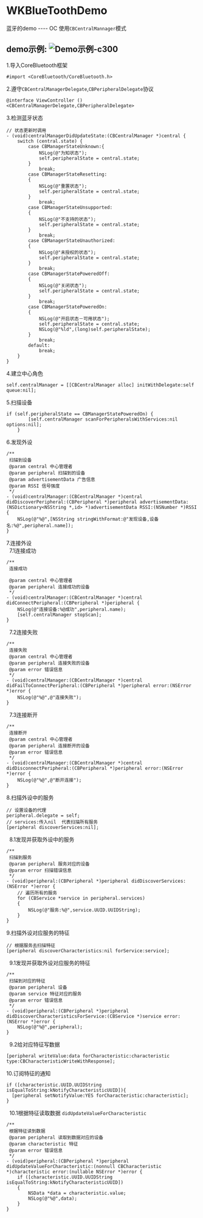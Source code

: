 # WKBlueToothDemo
蓝牙的demo ---- OC
使用`CBCentralMannager`模式

demo示例:
![Demo示例-c300](https://upload-images.jianshu.io/upload_images/16014398-410466a6e7cdc57e.PNG?imageMogr2/auto-orient/strip%7CimageView2/2/w/1240)
---
1.导入CoreBluetooth框架

```
#import <CoreBluetooth/CoreBluetooth.h>
``` 
2.遵守`CBCentralManagerDelegate`,`CBPeripheralDelegate`协议

```
@interface ViewController () <CBCentralManagerDelegate,CBPeripheralDelegate>
```
3.检测蓝牙状态

```
// 状态更新时调用
- (void)centralManagerDidUpdateState:(CBCentralManager *)central {
    switch (central.state) {
        case CBManagerStateUnknown:{
            NSLog(@"为知状态");
            self.peripheralState = central.state;
        }
            break;
        case CBManagerStateResetting:
        {
            NSLog(@"重置状态");
            self.peripheralState = central.state;
        }
            break;
        case CBManagerStateUnsupported:
        {
            NSLog(@"不支持的状态");
            self.peripheralState = central.state;
        }
            break;
        case CBManagerStateUnauthorized:
        {
            NSLog(@"未授权的状态");
            self.peripheralState = central.state;
        }
            break;
        case CBManagerStatePoweredOff:
        {
            NSLog(@"关闭状态");
            self.peripheralState = central.state;
        }
            break;
        case CBManagerStatePoweredOn:
        {
            NSLog(@"开启状态－可用状态");
            self.peripheralState = central.state;
            NSLog(@"%ld",(long)self.peripheralState);
        }
            break;
        default:
            break;
    }
}
```
4.建立中心角色

```
self.centralManager = [[CBCentralManager alloc] initWithDelegate:self queue:nil];
```
5.扫描设备

```
if (self.peripheralState == CBManagerStatePoweredOn) {
        [self.centralManager scanForPeripheralsWithServices:nil options:nil];
    }
```
6.发现外设

```
/**
 扫描到设备
 @param central 中心管理者
 @param peripheral 扫描到的设备
 @param advertisementData 广告信息
 @param RSSI 信号强度
 */
- (void)centralManager:(CBCentralManager *)central didDiscoverPeripheral:(CBPeripheral *)peripheral advertisementData:(NSDictionary<NSString *,id> *)advertisementData RSSI:(NSNumber *)RSSI {
    NSLog(@"%@",[NSString stringWithFormat:@"发现设备,设备名:%@",peripheral.name]);
}
```
7.连接外设  
&nbsp;&nbsp;7.1连接成功
```
/**
 连接成功
 
 @param central 中心管理者
 @param peripheral 连接成功的设备
 */
- (void)centralManager:(CBCentralManager *)central didConnectPeripheral:(CBPeripheral *)peripheral {
    NSLog(@"连接设备:%@成功",peripheral.name);
    [self.centralManager stopScan];
}
```
&nbsp;&nbsp;7.2连接失败
```
/**
 连接失败
 @param central 中心管理者
 @param peripheral 连接失败的设备
 @param error 错误信息
 */
- (void)centralManager:(CBCentralManager *)central didFailToConnectPeripheral:(CBPeripheral *)peripheral error:(NSError *)error {
    NSLog(@"%@",@"连接失败");
}
```
&nbsp;&nbsp;7.3连接断开
```
/**
 连接断开
 @param central 中心管理者
 @param peripheral 连接断开的设备
 @param error 错误信息
 */
- (void)centralManager:(CBCentralManager *)central didDisconnectPeripheral:(CBPeripheral *)peripheral error:(NSError *)error {
    NSLog(@"%@",@"断开连接");
}
```
8.扫描外设中的服务
```
// 设置设备的代理
peripheral.delegate = self;
// services:传入nil  代表扫描所有服务
[peripheral discoverServices:nil];
```
&nbsp;&nbsp;8.1发现并获取外设中的服务
```
/**
 扫描到服务
 @param peripheral 服务对应的设备
 @param error 扫描错误信息
 */
- (void)peripheral:(CBPeripheral *)peripheral didDiscoverServices:(NSError *)error {
    // 遍历所有的服务
    for (CBService *service in peripheral.services)
    {
        NSLog(@"服务:%@",service.UUID.UUIDString);
    }
}
```
9.扫描外设对应服务的特征
```
// 根据服务去扫描特征
[peripheral discoverCharacteristics:nil forService:service];
```
&nbsp;&nbsp;9.1发现并获取外设对应服务的特征
```
/**
 扫描到对应的特征
 @param peripheral 设备
 @param service 特征对应的服务
 @param error 错误信息
 */
- (void)peripheral:(CBPeripheral *)peripheral didDiscoverCharacteristicsForService:(CBService *)service error:(NSError *)error {
    NSLog(@"%@",peripheral);
}
```
&nbsp;&nbsp;9.2给对应特征写数据
```
[peripheral writeValue:data forCharacteristic:characteristic type:CBCharacteristicWriteWithResponse];
```
10.订阅特征的通知
```
if ([characteristic.UUID.UUIDString isEqualToString:kNotifyCharacteristicUUID]){
  [peripheral setNotifyValue:YES forCharacteristic:characteristic];
}
```
&nbsp;&nbsp;10.1根据特征读取数据 `didUpdateValueForCharacteristic`
```
/**
 根据特征读到数据
 @param peripheral 读取到数据对应的设备
 @param characteristic 特征
 @param error 错误信息
 */
- (void)peripheral:(CBPeripheral *)peripheral didUpdateValueForCharacteristic:(nonnull CBCharacteristic *)characteristic error:(nullable NSError *)error {
    if ([characteristic.UUID.UUIDString isEqualToString:kNotifyCharacteristicUUID])
    {
        NSData *data = characteristic.value;
        NSLog(@"%@",data);
    }
}
```
